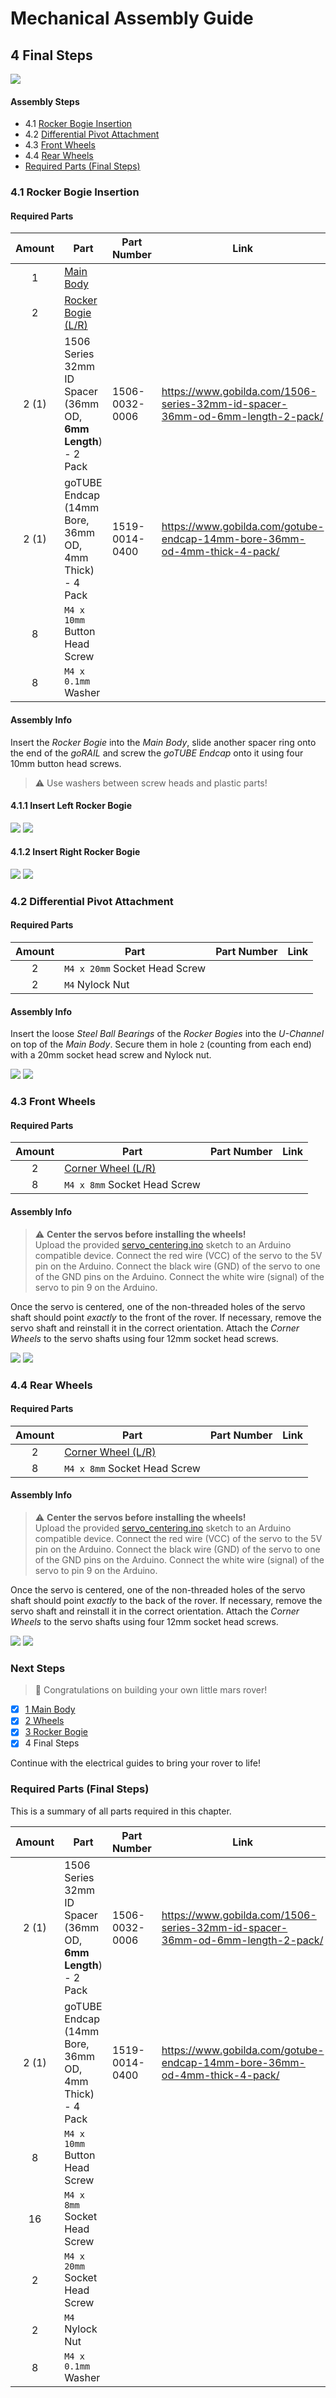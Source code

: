 # Mechanical Assembly Guide

## 4 Final Steps

![](images/400_full_rover.png)

#### Assembly Steps

- 4.1 [Rocker Bogie Insertion](#41-rocker-bogie-insertion)
- 4.2 [Differential Pivot Attachment](#42-differential-pivot-attachment)
- 4.3 [Front Wheels](#43-front-wheels)
- 4.4 [Rear Wheels](#44-rear-wheels)
- [Required Parts (Final Steps)](#required-parts-final-steps)

### 4.1 Rocker Bogie Insertion

#### Required Parts

| Amount | Part                                                          | Part Number    | Link                                                                          |
| :----: | ------------------------------------------------------------- | -------------- | ----------------------------------------------------------------------------- |
|   1    | [Main Body](1_main_body.md)                                   |                |                                                                               |
|   2    | [Rocker Bogie (L/R)](3_rocker_bogie.md)                       |                |                                                                               |
| 2 (1)  | 1506 Series 32mm ID Spacer (36mm OD, **6mm Length**) - 2 Pack | 1506-0032-0006 | https://www.gobilda.com/1506-series-32mm-id-spacer-36mm-od-6mm-length-2-pack/ |
| 2 (1)  | goTUBE Endcap (14mm Bore, 36mm OD, 4mm Thick) - 4 Pack        | 1519-0014-0400 | https://www.gobilda.com/gotube-endcap-14mm-bore-36mm-od-4mm-thick-4-pack/     |
|   8    | `M4 x 10mm` Button Head Screw                                 |                |                                                                               |
|   8    | `M4 x 0.1mm` Washer                                           |                |                                                                               |

#### Assembly Info

Insert the _Rocker Bogie_ into the _Main Body_, slide another spacer ring onto the end of the _goRAIL_ and screw the _goTUBE Endcap_ onto it using four 10mm button head screws.

> ⚠️ Use washers between screw heads and plastic parts!

#### 4.1.1 Insert Left Rocker Bogie

![](images/401le_rocker_bogie.png) ![](images/401lf_rocker_bogie.png)

#### 4.1.2 Insert Right Rocker Bogie

![](images/401re_rocker_bogie.png) ![](images/401rf_rocker_bogie.png)

### 4.2 Differential Pivot Attachment

#### Required Parts

| Amount | Part                          | Part Number | Link |
| :----: | ----------------------------- | ----------- | ---- |
|   2    | `M4 x 20mm` Socket Head Screw |             |      |
|   2    | `M4` Nylock Nut               |             |      |

#### Assembly Info

Insert the loose _Steel Ball Bearings_ of the _Rocker Bogies_ into the _U-Channel_ on top of the _Main Body_. Secure them in hole `2` (counting from each end) with a 20mm socket head screw and Nylock nut.

![](images/402e_differential_pivot.png) ![](images/402f_differential_pivot.png)

### 4.3 Front Wheels

#### Required Parts

| Amount | Part                                                    | Part Number | Link |
| :----: | ------------------------------------------------------- | ----------- | ---- |
|   2    | [Corner Wheel (L/R)](2_wheels.md#21-corner-wheels-2l2r) |             |      |
|   8    | `M4 x 8mm` Socket Head Screw                            |             |      |

#### Assembly Info

> ⚠️ **Center the servos before installing the wheels!**  
> Upload the provided [servo_centering.ino](../arduino_servo_centering/arduino_servo_centering.ino) sketch to an Arduino compatible device.
> Connect the red wire (VCC) of the servo to the 5V pin on the Arduino.
> Connect the black wire (GND) of the servo to one of the GND pins on the Arduino.
> Connect the white wire (signal) of the servo to pin 9 on the Arduino.

Once the servo is centered, one of the non-threaded holes of the servo shaft should point _exactly_ to the front of the rover. If necessary, remove the servo shaft and reinstall it in the correct orientation. Attach the _Corner Wheels_ to the servo shafts using four 12mm socket head screws.

![](images/403e_wheels_front.png) ![](images/403f_wheels_front.png)

### 4.4 Rear Wheels

#### Required Parts

| Amount | Part                                                    | Part Number | Link |
| :----: | ------------------------------------------------------- | ----------- | ---- |
|   2    | [Corner Wheel (L/R)](2_wheels.md#21-corner-wheels-2l2r) |             |      |
|   8    | `M4 x 8mm` Socket Head Screw                            |             |      |

#### Assembly Info

> ⚠️ **Center the servos before installing the wheels!**  
> Upload the provided [servo_centering.ino](../arduino_servo_centering/arduino_servo_centering.ino) sketch to an Arduino compatible device.
> Connect the red wire (VCC) of the servo to the 5V pin on the Arduino.
> Connect the black wire (GND) of the servo to one of the GND pins on the Arduino.
> Connect the white wire (signal) of the servo to pin 9 on the Arduino.

Once the servo is centered, one of the non-threaded holes of the servo shaft should point _exactly_ to the back of the rover. If necessary, remove the servo shaft and reinstall it in the correct orientation. Attach the _Corner Wheels_ to the servo shafts using four 12mm socket head screws.

![](images/404e_wheels_rear.png) ![](images/404f_wheels_rear.png)

### Next Steps

> 🎉 Congratulations on building your own little mars rover!

- [x] [1 Main Body](1_main_body.md)
- [x] [2 Wheels](2_wheels.md)
- [x] [3 Rocker Bogie](3_rocker_bogie.md)
- [x] 4 Final Steps

Continue with the electrical guides to bring your rover to life!

### Required Parts (Final Steps)

This is a summary of all parts required in this chapter.

| Amount | Part                                                          | Part Number    | Link                                                                          |
| :----: | ------------------------------------------------------------- | -------------- | ----------------------------------------------------------------------------- |
| 2 (1)  | 1506 Series 32mm ID Spacer (36mm OD, **6mm Length**) - 2 Pack | 1506-0032-0006 | https://www.gobilda.com/1506-series-32mm-id-spacer-36mm-od-6mm-length-2-pack/ |
| 2 (1)  | goTUBE Endcap (14mm Bore, 36mm OD, 4mm Thick) - 4 Pack        | 1519-0014-0400 | https://www.gobilda.com/gotube-endcap-14mm-bore-36mm-od-4mm-thick-4-pack/     |
|   8    | `M4 x 10mm` Button Head Screw                                 |                |                                                                               |
|   16   | `M4 x 8mm` Socket Head Screw                                  |                |                                                                               |
|   2    | `M4 x 20mm` Socket Head Screw                                 |                |                                                                               |
|   2    | `M4` Nylock Nut                                               |                |                                                                               |
|   8    | `M4 x 0.1mm` Washer                                           |                |                                                                               |
